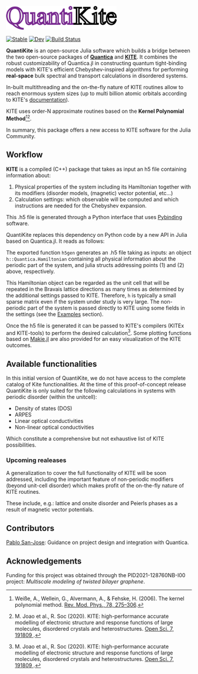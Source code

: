 <img src="logo.png" alt="drawing" width="300"/>

[![Stable](https://img.shields.io/badge/docs-stable-blue.svg)](https://fernandopenaranda.github.io/QuantiKite.jl/stable/)
[![Dev](https://img.shields.io/badge/docs-dev-blue.svg)](https://fernandopenaranda.github.io/QuantiKite.jl/dev/)
[![Build Status](https://github.com/fernandopenaranda/QuantiKite.jl/workflows/CI/badge.svg)](https://github.com/fernandopenaranda/QuantiKite.jl/actions)

**QuantiKite** is an open-source Julia software which builds a bridge between the two open-source packages of [**Quantica**](https://github.com/pablosanjose/Quantica.jl/tree/master) and [**KITE**](https://github.com/quantum-kite/kite).
It combines the robust customizability of Quantica.jl in constructing quantum tight-binding models with KITE's efficient Chebyshev-inspired algorithms for performing **real-space** bulk spectral and transport calculations in disordered systems. 

In-built multithreading and the on-the-fly nature of KITE routines allow to reach enormous system sizes (up to multi billion atomic orbitals according to KITE's [documentation](https://github.com/quantum-kite/kite)).

KITE uses order-N approximate routines based on the **Kernel Polynomial Method**[^1][^2].

In summary, this package offers a new access to KITE software for the Julia Community.

[^1]: Weiße, A., Wellein, G., Alvermann, A., & Fehske, H. (2006). The kernel polynomial method. [Rev. Mod. Phys., 78, 275–306](https://journals.aps.org/rmp/abstract/10.1103/RevModPhys.78.275).
[^2]: M. Joao et al., R. Soc (2020). KITE: high-performance accurate modelling of electronic structure and response functions of large molecules, disordered crystals and heterostructures. [Open Sci. 7, 191809 ](https://journals.aps.org/rmp/abstract/10.1103/RevModPhys.78.275).

## Workflow

**KITE** is a compiled (C++) package that takes as input an h5 file containing information about:
  1. Physical properties of the system including its Hamiltonian together with its modifiers (disorder models, (magnetic) vector potential, etc...)
  2. Calculation settings: which observable will be computed and which instructions are needed for the Chebyshev expansion.

This .h5 file is generated through a Python interface that uses [Pybinding](https://docs.pybinding.site/en/stable/) software.

QuantiKite replaces this dependency on Python code by a new API in Julia based on Quantica.jl. It reads as follows: 

The exported function `h5gen` generates an .h5 file taking as inputs: an object `h::Quantica.Hamiltonian` containing all physical information about the periodic part of the system, and julia structs addressing points (1) and (2) above, respectively.

This Hamiltonian object can be regarded as the unit cell that will be repeated in the Bravais lattice directions as many times as determined by the additional settings passed to KITE. Therefore, `h` is typically a small sparse matrix even if the system under study is very large. The non-periodic part of the system is passed directly to KITE using some fields in the settings (see the [Examples](https://github.com/fernandopenaranda/QuantiKite/tree/main/examples) section). 

Once the h5 file is generated it can be passed to KITE's compilers (KITEx and KITE-tools) to perform the desired calculation[^2]. Some plotting functions based on [Makie.jl](https://docs.makie.org/stable/) are also provided for an easy visualization of the KITE outcomes.

## Available functionalities
In this initial version of QuantiKite, we do not have access to the complete catalog of Kite functionalities. At the time of this proof-of-concept release QuantiKite is only suited for  the following calculations in systems with periodic disorder (within the unitcell):

- Density of states (DOS)
- ARPES
- Linear optical conductivities
- Non-linear optical conductivities

Which constitute a comprehensive but not exhaustive list of KITE possibilities.

### Upcoming realeases

A generalization to cover the full functionality of KITE will be soon addressed, including the important feature of non-periodic modifiers (beyond unit-cell disorder) which makes profit of the on-the-fly nature of KITE routines.
   
These include, e.g.: lattice and onsite disorder and Peierls phases as a result of magnetic vector potentials.

## Contributors

[Pablo San-Jose](https://github.com/pablosanjose): Guidance on project design and integration with Quantica.

## Acknowledgements

Funding for this project was obtained through the PID2021-128760NB-I00 project: *Multiscale modeling of twisted bilayer graphene*.
